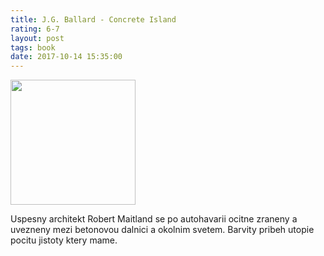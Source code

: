 ```yaml
---
title: J.G. Ballard - Concrete Island
rating: 6-7
layout: post
tags: book
date: 2017-10-14 15:35:00
---
```

<img width="200" src="https://images.gr-assets.com/books/1386924909l/70251.jpg" />
<p>
Uspesny architekt Robert Maitland se po autohavarii ocitne zraneny a uvezneny mezi betonovou dalnici a okolnim svetem. Barvity pribeh utopie pocitu jistoty ktery mame.
</p>
